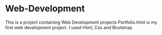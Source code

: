 # Web-Development
This is a project containing Web Development projects
Portfolio.html is my first web development project. I used Html, Css and Bootstrap
